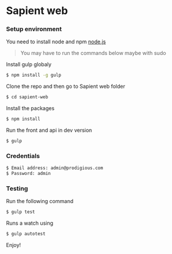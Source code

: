 # Sapient web
### Setup environment
You need to install node and npm [node.js]

> You may have to run the commands below maybe with sudo

Install gulp globaly
```sh
$ npm install -g gulp
```

Clone the repo and then go to Sapient web folder
```sh
$ cd sapient-web
```

Install the packages
```sh
$ npm install
```

Run the front and api in dev version
```sh
$ gulp
```

### Credentials
```sh
$ Email address: admin@prodigious.com
$ Password: admin
```

### Testing
Run the following command
```sh
$ gulp test
```

Runs a watch using
```sh
$ gulp autotest
```

Enjoy!

[node.js]:http://nodejs.org
[http://localhost:3000/]:http://localhost:3000/
